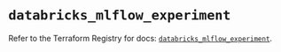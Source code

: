 # `databricks_mlflow_experiment`

Refer to the Terraform Registry for docs: [`databricks_mlflow_experiment`](https://registry.terraform.io/providers/databricks/databricks/1.76.0/docs/resources/mlflow_experiment).
